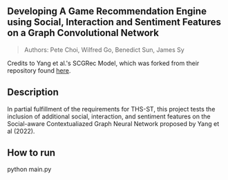 ## Developing A Game Recommendation Engine using Social, Interaction and Sentiment Features on a Graph Convolutional Network

> Authors: Pete Choi, Wilfred Go, Benedict Sun, James Sy

Credits to Yang et al.'s SCGRec Model, which was forked from their repository found [here](https://github.com/YangLiangwei/SCGRec).

## Description

In partial fulfillment of the requirements for THS-ST, this project tests the inclusion of additional social, interaction, and sentiment features on the Social-aware Contextualiazed Graph Neural Network proposed by Yang et al (2022).

## How to run

python main.py
